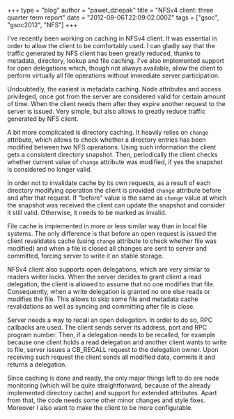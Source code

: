 +++
type = "blog"
author = "paweł_dziepak"
title = "NFSv4 client: three quarter term report"
date = "2012-08-06T22:09:02.000Z"
tags = ["gsoc", "gsoc2012", "NFS"]
+++

I've recently been working on caching in NFSv4 client. It was essential in order to allow the client to be comfortably used. I can gladly say that the traffic generated by NFS client has been greatly reduced, thanks to metadata, directory, lookup and file caching. I've also implemented support for open delegations which, though not always available, allow the client to perform virtually all file operations without immediate server participation.
<!--break-->
<p>Undoubtedly, the easiest is metadata caching. Node attributes and access privileged, once got from the server are considered valid for certain amount of time. When the client needs them after they expire another request to the server is issued. Very simple, but also allows to greatly reduce traffic generated by NFS client.</p>
<p>A bit more complicated is directory caching. It heavily relies on <code>change</code> attribute, which allows to check whether a directory entries has been modified between two NFS operations. Using such information the client gets a consistent directory snapshot. Then, periodically the client checks whether current value of <code>change</code> attribute was modified, if yes the snapshot is considered no longer valid.</p>
<p>In order not to invalidate cache by its own requests, as a result of each directory modifying operation the client is provided <code>change</code> attribute before and after that request. If "before" value is the same as <code>change</code> value at which the snapshot was received the client can update the snapshot and consider it still valid. Otherwise, it needs to be marked as invalid.</p>
<p>File cache is implemented in more or less similar way than in local file systems. The only difference is that before an open request is issued the client revalidates cache (using <code>change</code> attribute to check whether file was modified) and when a file is closed all changes are sent to server and committed, forcing server to write it on stable storage.</p>
<p>NFSv4 client also supports open delegations, which are very similar to readers writer locks. When the server decides to grant client a read delegation, the client is allowed to assume that no one modifies that file. Consequently, when a write delegation is granted no one else reads or modifies the file. This allows to skip some file and metadata cache revalidations as well as syncing and committing after file is close.</p>
<p>Server needs a way to recall an open delegation. In order to do so, RPC callbacks are used. The client sends server its address, port and RPC program number. Then, if a delegation needs to be recalled, for example because one client holds a read delegation and another client wants to write to file, server issues a CB_RECALL request to the delegation owner. Upon receiving such request the client sends all modified data, commits it and returns a delegation.</p>
<p>Since caching is done and ready, the only major things left to do are node monitoring (which will be quite straightforward, because of the already implemented directory cache) and support for extended attributes. Apart from that, the code needs some other minor changes and style fixes. Moreover I also want to make the client to be more configurable.</p>
